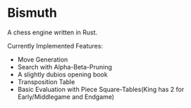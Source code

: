 # Bismuth

A chess engine written in Rust.

Currently Implemented Features:
- Move Generation
- Search with Alpha-Beta-Pruning
- A slightly dubios opening book
- Transposition Table
- Basic Evaluation with Piece Square-Tables(King has 2 for Early/Middlegame and Endgame)
